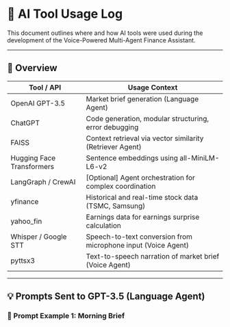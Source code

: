 # 🤖 AI Tool Usage Log

This document outlines where and how AI tools were used during the development of the Voice-Powered Multi-Agent Finance Assistant.

---

## 📌 Overview

| Tool / API          | Usage Context                                                    |
|---------------------|------------------------------------------------------------------|
| OpenAI GPT-3.5      | Market brief generation (Language Agent)                        |
| ChatGPT             | Code generation, modular structuring, error debugging           |
| FAISS               | Context retrieval via vector similarity (Retriever Agent)       |
| Hugging Face Transformers | Sentence embeddings using all-MiniLM-L6-v2             |
| LangGraph / CrewAI  | [Optional] Agent orchestration for complex coordination         |
| yfinance            | Historical and real-time stock data (TSMC, Samsung)             |
| yahoo_fin           | Earnings data for earnings surprise calculation                 |
| Whisper / Google STT| Speech-to-text conversion from microphone input (Voice Agent)   |
| pyttsx3             | Text-to-speech narration of market brief (Voice Agent)          |

---

## 💡 Prompts Sent to GPT-3.5 (Language Agent)

### 🧠 Prompt Example 1: Morning Brief
